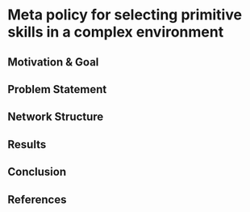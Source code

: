 # Meta policy for selecting primitive skills in a complex environment
## Motivation & Goal
## Problem Statement
## Network Structure
## Results
## Conclusion
## References

